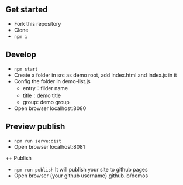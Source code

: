 ## Get started
+ Fork this repository
+ Clone
+ `npm i`

## Develop
+ `npm start`
+ Create a folder in src as demo root, add index.html and index.js in it
+ Config the folder in demo-list.js
  + entry：filder name
  + title：demo title
  + group: demo group
+ Open browser localhost:8080

## Preview publish
+ `npm run serve:dist`
+ Open browser localhost:8081

++ Publish
+ `npm run publish`
  It will publish your site to github pages
+ Open browser {your github username}.github.io/demos